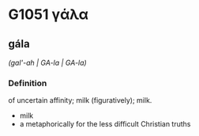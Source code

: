 # G1051 γάλα

## gála

_(gal'-ah | GA-la | GA-la)_

### Definition

of uncertain affinity; milk (figuratively); milk.

- milk
- a metaphorically for the less difficult Christian truths

